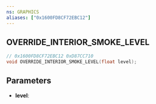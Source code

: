 ```yaml
---
ns: GRAPHICS
aliases: ["0x1600FD8CF72EBC12"]
---
```

## OVERRIDE_INTERIOR_SMOKE_LEVEL

```c
// 0x1600FD8CF72EBC12 0xD87CC710
void OVERRIDE_INTERIOR_SMOKE_LEVEL(float level);
```

## Parameters
* **level**:

